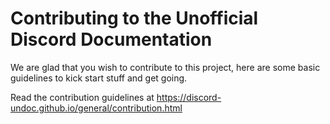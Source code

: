 # Contributing to the Unofficial Discord Documentation

We are glad that you wish to contribute to this project, here are some basic
guidelines to kick start stuff and get going.

Read the contribution guidelines at <https://discord-undoc.github.io/general/contribution.html>
